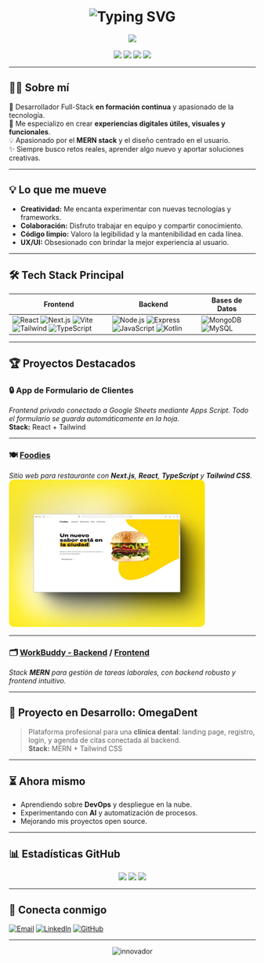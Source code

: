 <!-- Perfil README innovador para Full-Stack Developer -->

<h1 align="center">
  <img src="https://readme-typing-svg.demolab.com/?lines=Hola%20soy%20Steven%20Palacios!;Full-Stack%20Developer%20🚀;Creativo%20y%20curioso%20por%20naturaleza." alt="Typing SVG" />
</h1>

<p align="center">
  <img src="https://media.giphy.com/media/LMt9638dO8dftAjtco/giphy.gif" width="80" />
</p>

<p align="center">
  <a href="https://github.com/venosin"><img src="https://img.shields.io/badge/GitHub-%23121011.svg?style=for-the-badge&logo=github&logoColor=white" /></a>
  <a href="https://portfolio-vn-five.vercel.app"><img src="https://img.shields.io/badge/Portafolio-%23000000.svg?style=for-the-badge&logo=vercel&logoColor=white" /></a>
  <a href="https://instagram.com/sdaniel_p"><img src="https://img.shields.io/badge/Instagram-%23E4405F.svg?style=for-the-badge&logo=instagram&logoColor=white" /></a>
  <a href="https://discordapp.com/users/.venosin"><img src="https://img.shields.io/badge/Discord-%237289DA.svg?style=for-the-badge&logo=discord&logoColor=white" /></a>
</p>

---

## 🧑‍💻 Sobre mí

🌱 Desarrollador Full-Stack **en formación continua** y apasionado de la tecnología.  
🚀 Me especializo en crear **experiencias digitales útiles, visuales y funcionales**.  
💡 Apasionado por el **MERN stack** y el diseño centrado en el usuario.  
✨ Siempre busco retos reales, aprender algo nuevo y aportar soluciones creativas.

---

## 💡 Lo que me mueve

- **Creatividad:** Me encanta experimentar con nuevas tecnologías y frameworks.
- **Colaboración:** Disfruto trabajar en equipo y compartir conocimiento.
- **Código limpio:** Valoro la legibilidad y la mantenibilidad en cada línea.
- **UX/UI:** Obsesionado con brindar la mejor experiencia al usuario.

---

## 🛠️ Tech Stack Principal

| Frontend | Backend | Bases de Datos |
|----------|---------|----------------|
| ![React](https://skillicons.dev/icons?i=react) ![Next.js](https://skillicons.dev/icons?i=nextjs) ![Vite](https://skillicons.dev/icons?i=vite) ![Tailwind](https://skillicons.dev/icons?i=tailwind) ![TypeScript](https://skillicons.dev/icons?i=typescript) | ![Node.js](https://skillicons.dev/icons?i=nodejs) ![Express](https://skillicons.dev/icons?i=express) ![JavaScript](https://skillicons.dev/icons?i=javascript) ![Kotlin](https://skillicons.dev/icons?i=kotlin) | ![MongoDB](https://skillicons.dev/icons?i=mongodb) ![MySQL](https://skillicons.dev/icons?i=mysql) |

---

## 🏆 Proyectos Destacados

### 🔒 App de Formulario de Clientes

_Frontend privado conectado a Google Sheets mediante Apps Script. Todo el formulario se guarda automáticamente en la hoja._  
**Stack:** React + Tailwind

---

### 🍽️ [Foodies](https://github.com/venosin/foodiescd.git)

_Sitio web para restaurante con **Next.js**, **React**, **TypeScript** y **Tailwind CSS**._  
<img src="https://raw.githubusercontent.com/venosin/foodiescd/main/public/foodies.webp" alt="Foodies Preview" width="400px" style="border-radius: 10px;" />

---

### 🗂️ [WorkBuddy - Backend](https://github.com/venosin/WorkBuddy-backend.git) / [Frontend](https://github.com/venosin/workbuddy-frontend.git)

_Stack **MERN** para gestión de tareas laborales, con backend robusto y frontend intuitivo._

---

## 🦷 Proyecto en Desarrollo: OmegaDent

> Plataforma profesional para una **clínica dental**: landing page, registro, login, y agenda de citas conectada al backend.  
> **Stack:** MERN + Tailwind CSS

---

## ⏳ Ahora mismo

- Aprendiendo sobre **DevOps** y despliegue en la nube.
- Experimentando con **AI** y automatización de procesos.
- Mejorando mis proyectos open source.

---

## 📊 Estadísticas GitHub

<p align="center">
  <img height="170" src="https://github-readme-stats.vercel.app/api/top-langs/?username=venosin&layout=compact&theme=tokyonight&hide_border=true" />
  <img height="170" src="https://github-readme-stats.vercel.app/api?username=venosin&show_icons=true&theme=tokyonight&hide_border=true&count_private=true" />
  <img height="170" src="https://streak-stats.demolab.com/?user=venosin&theme=tokyonight&hide_border=true" />
</p>

---

## 🤝 Conecta conmigo

[![Email](https://img.shields.io/badge/-Email-D14836?style=for-the-badge&logo=gmail&logoColor=white)](mailto:steven0palacios@gmail.com)
[![LinkedIn](https://img.shields.io/badge/-LinkedIn-0077B5?style=for-the-badge&logo=linkedin&logoColor=white)](https://linkedin.com/in/tuusuario)
[![GitHub](https://img.shields.io/badge/-GitHub-333?style=for-the-badge&logo=github&logoColor=white)](https://github.com/venosin)

---

<p align="center">
  <img src="https://media.giphy.com/media/qgQUggAC3Pfv687qPC/giphy.gif" width="200" alt="innovador" />
</p>
